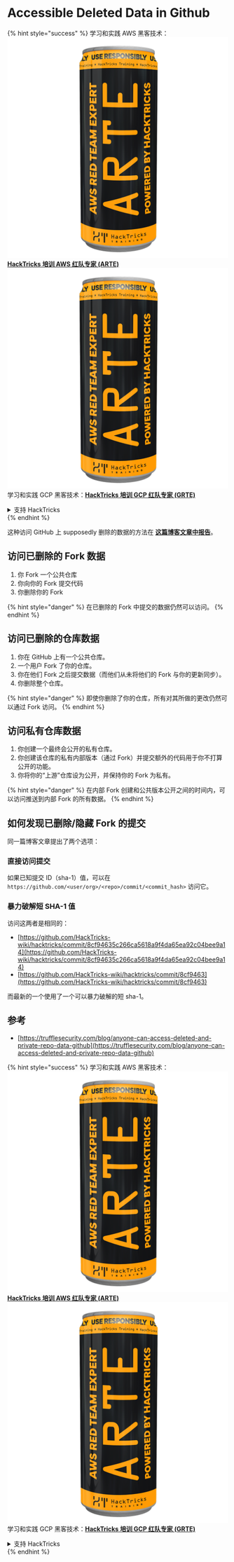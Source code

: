 # Accessible Deleted Data in Github

{% hint style="success" %}
学习和实践 AWS 黑客技术：<img src="../../.gitbook/assets/image (1) (1) (1).png" alt="" data-size="line">[**HackTricks 培训 AWS 红队专家 (ARTE)**](https://training.hacktricks.xyz/courses/arte)<img src="../../.gitbook/assets/image (1) (1) (1).png" alt="" data-size="line">\
学习和实践 GCP 黑客技术：<img src="../../.gitbook/assets/image (2).png" alt="" data-size="line">[**HackTricks 培训 GCP 红队专家 (GRTE)**<img src="../../.gitbook/assets/image (2).png" alt="" data-size="line">](https://training.hacktricks.xyz/courses/grte)

<details>

<summary>支持 HackTricks</summary>

* 查看 [**订阅计划**](https://github.com/sponsors/carlospolop)!
* **加入** 💬 [**Discord 群组**](https://discord.gg/hRep4RUj7f) 或 [**Telegram 群组**](https://t.me/peass) 或 **关注** 我们的 **Twitter** 🐦 [**@hacktricks\_live**](https://twitter.com/hacktricks_live)**.**
* **通过向** [**HackTricks**](https://github.com/carlospolop/hacktricks) 和 [**HackTricks Cloud**](https://github.com/carlospolop/hacktricks-cloud) GitHub 仓库提交 PR 分享黑客技巧。

</details>
{% endhint %}

这种访问 GitHub 上 supposedly 删除的数据的方法在 [**这篇博客文章中报告**](https://trufflesecurity.com/blog/anyone-can-access-deleted-and-private-repo-data-github)。

## 访问已删除的 Fork 数据

1. 你 Fork 一个公共仓库
2. 你向你的 Fork 提交代码
3. 你删除你的 Fork

{% hint style="danger" %}
在已删除的 Fork 中提交的数据仍然可以访问。
{% endhint %}

## 访问已删除的仓库数据

1. 你在 GitHub 上有一个公共仓库。
2. 一个用户 Fork 了你的仓库。
3. 你在他们 Fork 之后提交数据（而他们从未将他们的 Fork 与你的更新同步）。
4. 你删除整个仓库。

{% hint style="danger" %}
即使你删除了你的仓库，所有对其所做的更改仍然可以通过 Fork 访问。
{% endhint %}

## 访问私有仓库数据

1. 你创建一个最终会公开的私有仓库。
2. 你创建该仓库的私有内部版本（通过 Fork）并提交额外的代码用于你不打算公开的功能。
3. 你将你的“上游”仓库设为公开，并保持你的 Fork 为私有。

{% hint style="danger" %}
在内部 Fork 创建和公共版本公开之间的时间内，可以访问推送到内部 Fork 的所有数据。
{% endhint %}

## 如何发现已删除/隐藏 Fork 的提交

同一篇博客文章提出了两个选项：

### 直接访问提交

如果已知提交 ID（sha-1）值，可以在 `https://github.com/<user/org>/<repo>/commit/<commit_hash>` 访问它。

### 暴力破解短 SHA-1 值

访问这两者是相同的：

* [https://github.com/HackTricks-wiki/hacktricks/commit/8cf94635c266ca5618a9f4da65ea92c04bee9a14](https://github.com/HackTricks-wiki/hacktricks/commit/8cf94635c266ca5618a9f4da65ea92c04bee9a14)
* [https://github.com/HackTricks-wiki/hacktricks/commit/8cf9463](https://github.com/HackTricks-wiki/hacktricks/commit/8cf9463)

而最新的一个使用了一个可以暴力破解的短 sha-1。

## 参考

* [https://trufflesecurity.com/blog/anyone-can-access-deleted-and-private-repo-data-github](https://trufflesecurity.com/blog/anyone-can-access-deleted-and-private-repo-data-github)

{% hint style="success" %}
学习和实践 AWS 黑客技术：<img src="../../.gitbook/assets/image (1) (1) (1).png" alt="" data-size="line">[**HackTricks 培训 AWS 红队专家 (ARTE)**](https://training.hacktricks.xyz/courses/arte)<img src="../../.gitbook/assets/image (1) (1) (1).png" alt="" data-size="line">\
学习和实践 GCP 黑客技术：<img src="../../.gitbook/assets/image (2).png" alt="" data-size="line">[**HackTricks 培训 GCP 红队专家 (GRTE)**<img src="../../.gitbook/assets/image (2).png" alt="" data-size="line">](https://training.hacktricks.xyz/courses/grte)

<details>

<summary>支持 HackTricks</summary>

* 查看 [**订阅计划**](https://github.com/sponsors/carlospolop)!
* **加入** 💬 [**Discord 群组**](https://discord.gg/hRep4RUj7f) 或 [**Telegram 群组**](https://t.me/peass) 或 **关注** 我们的 **Twitter** 🐦 [**@hacktricks\_live**](https://twitter.com/hacktricks_live)**.**
* **通过向** [**HackTricks**](https://github.com/carlospolop/hacktricks) 和 [**HackTricks Cloud**](https://github.com/carlospolop/hacktricks-cloud) GitHub 仓库提交 PR 分享黑客技巧。

</details>
{% endhint %}
